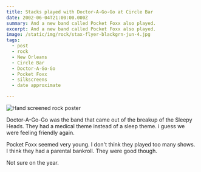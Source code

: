 ```yaml
---
title: Stacks played with Doctor-A-Go-Go at Circle Bar
date: 2002-06-04T21:00:00.000Z
summary: And a new band called Pocket Foxx also played.
excerpt: And a new band called Pocket Foxx also played.
image: /static/img/rock/stax-flyer-blackgrn-jun-4.jpg
tags:
  - post 
  - rock
  - New Orleans
  - Circle Bar
  - Doctor-A-Go-Go
  - Pocket Foxx
  - silkscreens
  - date approximate

---
```


![Hand screened rock poster](/static/img/rock/stax-flyer-blackgrn-jun-4.jpg "Hand screened rock poster")

Doctor-A-Go-Go was the band that came out of the breakup of the Sleepy Heads. They had a medical theme instead of a sleep theme. i guess we were feeling friendly again.

Pocket Foxx seemed very young. I don't think they played too many shows. I think they had a parental bankroll. They were good though.

Not sure on the year.


